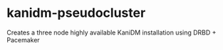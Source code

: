 # kanidm-pseudocluster
Creates a three node highly available KaniDM installation using DRBD + Pacemaker
